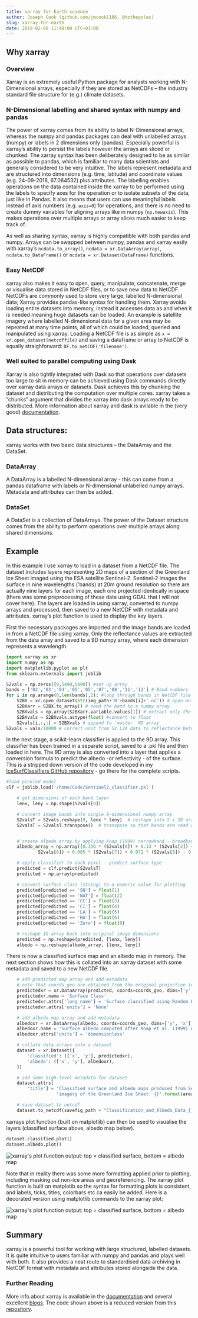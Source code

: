 ```yaml
---
title: xarray for Earth science
author: Joseph Cook (github.com/jmcook1186, @tothepoles)
slug: xarray-for-earth
date: 2019-02-08 11:48:00 UTC+01:00
---
```


## Why xarray

### Overview
Xarray is an extremely useful Python package for analysts working with N-Dimensional arrays, especially if they are stored as NetCDFs – the industry standard file structure for (e.g.) climate datasets.

### N-Dimensional labelling and shared syntax with numpy and pandas
The power of xarray comes from its ability to label N-Dimensional arrays, whereas the numpy and pandas packages can deal with unlabelled arrays (numpy) or labels in 2 dimensions only (pandas). Especially powerful is xarray’s ability to persist the labels however the arrays are sliced or chunked.  The xarray syntax has been deliberately designed to be as similar as possible to pandas, which is familiar to many data scientists and generally considered to be very intuitive. The labels represent metadata and are structured into dimensions (e.g. time, latitude) and coordinate values (e.g. 24-09-2018, 67.064532) plus attributes.
The labelling enables operations on the data contained inside the xarray to be performed using the labels to specify axes for the operation or to isolate subsets of the data, just like in Pandas. It also means that users can use meaningful labels instead of axis numbers (e.g. `axis=0`) for operations, and there is no need to create dummy variables for aligning arrays like in numpy (`np.newaxis`). This makes operations over multiple arrays or array slices much easier to keep track of.

As well as sharing syntax, xarray is highly compatible with both pandas and numpy. Arrays can be swapped between numpy, pandas and xarray easily with xarray’s `ncdata.to_array()`, `ncdata = xr.DataArray(array)`, `ncdata.to_DataFrame()` or `ncdata = xr.Dataset(DataFrame)` functions. 

### Easy NetCDF
xarray also makes it easy to open, query, manipulate, concatenate, merge or visualise data stored in NetCDF files, or to save new data to NetCDF. NetCDFs are commonly used to store very large, labelled N-dimensional data; Xarray provides pandas-like syntax for handling them. Xarray avoids loading entire datasets into memory, instead it accesses data as and when it is needed meaning huge datasets can be loaded. An example is satellite imagery where labelled N-dimensional data for a given area may be repeated at many time points, all of which could be loaded, queried and manipulated using xarray.
Loading a NetCDF file is as simple as `x = xr.open_dataset(netcdffile)` and saving a dataframe or array to NetCDF is equally straighforward: `DF.to_netCDF('filename')`.

### Well suited to parallel computing using Dask
Xarray is also tightly integrated with Dask so that operations over datasets too large to sit in memory can be achieved using Dask commands directly over xarray data arrays or datasets. Dask achieves this by chunking the dataset and distributing the computation over multiple cores. xarray takes a “chunks” argument that divides the xarray into dask arrays ready to be distributed. More information about xarray and dask is avilable in the (very good) [documentation](http://xarray.pydata.org/en/stable/dask.html).  


## Data structures:

xarray works with two basic data structures – the DataArray and the DataSet.

### DataArray
A DataArray is a labelled N-dimensional array - this can come from a pandas dataframe with labels or N-dimensional unlabelled numpy arrays. Metadata and attributes can then be added.

### DataSet
A DataSet is a collection of DataArrays. The power of the Dataset structure comes from the ability to perform operations over multiple arrays along shared dimensions.

## Example
In this example I use xarray to load in a dataset from a NetCDF file. The dataset includes layers representing 2D maps of a section of the Greenland Ice Sheet imaged using the ESA satellite Sentinel-2. Sentinel-2 images the surface in nine wavelengths ('bands) at 20m ground resolution so there are actually nine layers for each image, each one projected identically in space (there was some preprocessing of these data using GDAL that I will not cover here). The layers are loaded in using xarray, converted to numpy arrays and processed, then saved to a new NetCDF with metadata and attributes. xarray’s plot function is used to display the key layers.

First the necessary packages are imported and the image bands are loaded in from a NetCDF file using xarray. Only the reflectance values are extracted from the data array and saved to a 9D numpy array, where each dimension represents a wavelength.

``` python
import xarray as xr
import numpy as np
import matplotlib.pyplot as plt
from sklearn.externals import joblib

S2vals = np.zeros([9,5490,5490]) #set up array
bands = ['02','03','04','05','05','07','08','11','12'] # Band numbers
for i in np.arange(0,len(bands),1): #loop through bands in NetCDF file
    S2BX = xr.open_dataset(str(img_path+'B'+bands[i]+'.nc')) # open only the relevant band from the NetCDF
    S2BXarr = S2BX.to_array() # send the band to a numpy array 
    S2BXvals = np.array(S2BXarr.variable.values[1]) # extract only the reflectance values
    S2BXvals = S2BXvals.astype(float) #convert to float
    S2vals[i,:,:] = S2BXvals # append to 'master' ND array
S2vals = vals/10000 # correct unit from S2 L2A data to reflectance between 0-1
```
In the next stage, a scikit-learn classifier is applied to the 9D array. This classifier has been trained in a separate script, saved to a .pkl file and then loaded in here. The 9D array is also converted into a layer that applies a conversion formula to predict the albedo -or reflectivity - of the surface. This is a stripped down version of the code developed in my [IceSurfClassifiers GitHub repository](https://www.github.com/jmcook1186/IceSurfClassifiers/) - go there for the complete scripts.
``` python
#load pickled model
clf = joblib.load('/home/Code/Sentinel2_classifier.pkl')

    # get dimensions of each band layer
    lenx, leny = np.shape(S2vals[0])

    # convert image bands into single 9-dimensional numpy array
    S2valsT = S2vals.reshape(9, lenx * leny)  # reshape into 5 x 1D arrays
    S2valsT = S2valsT.transpose()  # transpose so that bands are read as features


    # create albedo array by applying Knap (1999) narrowband - broadband conversion
    albedo_array = np.array([0.356 * (S2vals[0]) + 0.13 * (S2vals[2]) + 0.373 * (
            S2vals[6]) + 0.085 * (S2vals[7]) + 0.072 * (S2vals[8]) - 0.0018])

    # apply classifier to each pixel - predict surface type
    predicted = clf.predict(S2valsT)
    predicted = np.array(predicted)

    # convert surface class (string) to a numeric value for plotting
    predicted[predicted == 'SN'] = float(1)
    predicted[predicted == 'WAT'] = float(2)
    predicted[predicted == 'CC'] = float(3)
    predicted[predicted == 'CI'] = float(4)
    predicted[predicted == 'LA'] = float(5)
    predicted[predicted == 'HA'] = float(6)
    predicted[predicted == 'Zero'] = float(0)

    # reshape 1D array back into original image dimensions
    predicted = np.reshape(predicted, [lenx, leny])
    albedo = np.reshape(albedo_array, [lenx, leny])
```    
There is now a classified surface map and an albedo map in memory. The next section shows how this is collated into an xarray dataset with some metadata and saved to a new NetCDF file.
   
``` python   
    # add predicted map array and add metadata
    # note that coords_geo are obtained from the original projection info and extracted using gdal - not shown here.
    predictedxr = xr.DataArray(predicted, coords=coords_geo, dims=['y', 'x'])
    predictedxr.name = 'Surface Class'
    predictedxr.attrs['long_name'] = 'Surface classified using Random Forest'
    predictedxr.attrs['units'] = 'None'

    # add albedo map array and add metadata
    albedoxr = xr.DataArray(albedo, coords=coords_geo, dims=['y', 'x'])
    albedoxr.name = 'Surface albedo computed after Knap et al. (1999) narrowband-to-broadband conversion'
    albedoxr.attrs['units'] = 'dimensionless'

    # collate data arrays into a dataset
    dataset = xr.Dataset({
        'classified': (['x', 'y'], predictedxr),
        'albedo': (['x', 'y'], albedoxr),
    })

    # add some high-level metadata for dataset
    dataset.attrs[
        'title'] = 'Classified surface and albedo maps produced from Sentinel-2 ' \
                   'imagery of the Greenland Ice Sheet: {}'.format(area_label)

    # save dataset to netcdf
    dataset.to_netcdf(savefig_path + "Classification_and_Albedo_Data_{}.nc".format(area_label))

```
xarrays plot function (built on matplotlib) can then be used to visualise the layers (classified surface above, albedo map below).

``` python
dataset.classified.plot()
dataset.albedo.plot()
```
![xarray's plot function output: top = classified surface, bottom = albedo map](/assets/images/Sentinel_map.jpg)

Note that in reality there was some more formatting applied prior to plotting, including masking out non-ice areas and georeferencing. The xarray plot function is built on matplotib so the syntax for formatting plots is consistent, and labels, ticks, titles, colorbars etc ca easily be added. Here is a decorated version using matplotlib commands to the xarray plot:

![xarray's plot function output: top = classified surface, bottom = albedo map](/assets/images/Sentinel_map2.jpg)

## Summary
xarray is a powerful tool for working with large structured, labelled datasets. It is quite intuitive to users familiar with numpy and pandas and plays well with both. It also provides a neat route to standardised data archiving in NetCDF format with metadata and attributes stored alongside the data.

### Further Reading
More info about xarray is available in the [documentation](http://xarray.pydata.org/en/stable/dask.html) and several excellent [blogs](https://rabernat.github.io/research_computing/xarray.html). The code shown above is a reduced version from this [repository](www.github.com/jmcook1186/IceSurfClassifiers/).
